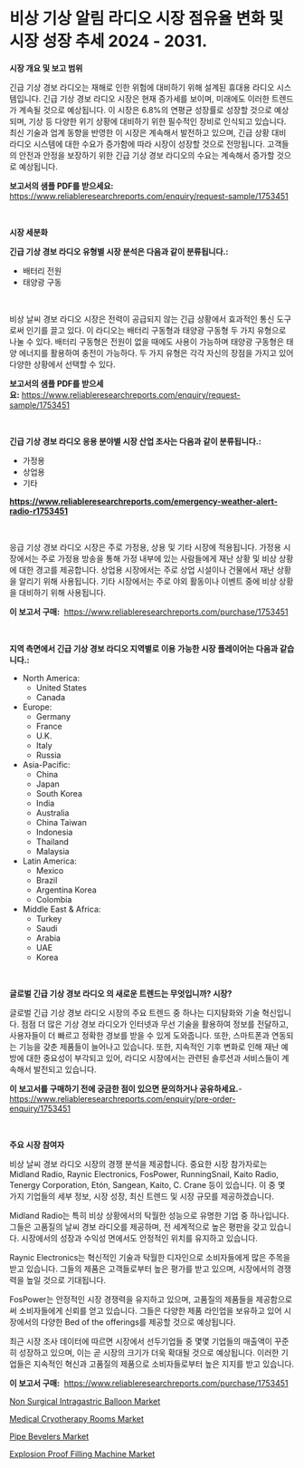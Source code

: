 <p><h1>비상 기상 알림 라디오 시장 점유율 변화 및 시장 성장 추세 2024 - 2031.</h1></p><p><strong>시장 개요 및 보고 범위</strong></p>
<p><p>긴급 기상 경보 라디오는 재해로 인한 위험에 대비하기 위해 설계된 휴대용 라디오 시스템입니다. 긴급 기상 경보 라디오 시장은 현재 증가세를 보이며, 미래에도 이러한 트렌드가 계속될 것으로 예상됩니다. 이 시장은 6.8%의 연평균 성장률로 성장할 것으로 예상되며, 기상 등 다양한 위기 상황에 대비하기 위한 필수적인 장비로 인식되고 있습니다. 최신 기술과 업계 동향을 반영한 이 시장은 계속해서 발전하고 있으며, 긴급 상황 대비 라디오 시스템에 대한 수요가 증가함에 따라 시장이 성장할 것으로 전망됩니다. 고객들의 안전과 안정을 보장하기 위한 긴급 기상 경보 라디오의 수요는 계속해서 증가할 것으로 예상됩니다.</p></p>
<p><strong>보고서의 샘플 PDF를 받으세요:</strong> <a href="https://www.reliableresearchreports.com/enquiry/request-sample/1753451">https://www.reliableresearchreports.com/enquiry/request-sample/1753451</a></p>
<p>&nbsp;</p>
<p><strong>시장 세분화</strong></p>
<p><strong>긴급 기상 경보 라디오 유형별 시장 분석은 다음과 같이 분류됩니다.:</strong></p>
<p><ul><li>배터리 전원</li><li>태양광 구동</li></ul></p>
<p>&nbsp;</p>
<p><p>비상 날씨 경보 라디오 시장은 전력이 공급되지 않는 긴급 상황에서 효과적인 통신 도구로써 인기를 끌고 있다. 이 라디오는 배터리 구동형과 태양광 구동형 두 가지 유형으로 나눌 수 있다. 배터리 구동형은 전원이 없을 때에도 사용이 가능하며 태양광 구동형은 태양 에너지를 활용하여 충전이 가능하다. 두 가지 유형은 각각 자신의 장점을 가지고 있어 다양한 상황에서 선택할 수 있다.</p></p>
<p><strong>보고서의 샘플 PDF를 받으세요:</strong>&nbsp;<a href="https://www.reliableresearchreports.com/enquiry/request-sample/1753451">https://www.reliableresearchreports.com/enquiry/request-sample/1753451</a></p>
<p>&nbsp;</p>
<p><strong> 긴급 기상 경보 라디오 응용 분야별 시장 산업 조사는 다음과 같이 분류됩니다.:</strong></p>
<p><ul><li>가정용</li><li>상업용</li><li>기타</li></ul></p>
<p><strong><a href="https://www.reliableresearchreports.com/emergency-weather-alert-radio-r1753451">https://www.reliableresearchreports.com/emergency-weather-alert-radio-r1753451</a></strong></p>
<p>&nbsp;</p>
<p><p>응급 기상 경보 라디오 시장은 주로 가정용, 상용 및 기타 시장에 적용됩니다. 가정용 시장에서는 주로 가정용 방송을 통해 가정 내부에 있는 사람들에게 재난 상황 및 비상 상황에 대한 경고를 제공합니다. 상업용 시장에서는 주로 상업 시설이나 건물에서 재난 상황을 알리기 위해 사용됩니다. 기타 시장에서는 주로 야외 활동이나 이벤트 중에 비상 상황을 대비하기 위해 사용됩니다.</p></p>
<p><strong>이 보고서 구매:</strong>&nbsp; <a href="https://www.reliableresearchreports.com/purchase/1753451">https://www.reliableresearchreports.com/purchase/1753451</a></p>
<p>&nbsp;</p>
<p><strong>지역 측면에서 긴급 기상 경보 라디오 지역별로 이용 가능한 시장 플레이어는 다음과 같습니다.:</strong></p>
<p><ul>
    <li>
        North America:
        <ul>
            <li>United States</li>
            <li>Canada</li>
        </ul>
    </li>
    <li>
        Europe:
        <ul>
            <li>Germany</li>
            <li>France</li>
            <li>U.K.</li>
            <li>Italy</li>
            <li>Russia</li>
        </ul>
    </li>
    <li>
        Asia-Pacific:
        <ul>
            <li>China</li>
            <li>Japan</li>
            <li>South Korea</li>
            <li>India</li>
            <li>Australia</li>
            <li>China Taiwan</li>
            <li>Indonesia</li>
            <li>Thailand</li>
            <li>Malaysia</li>
        </ul>
    </li>
    <li>
        Latin America:
        <ul>
            <li>Mexico</li>
            <li>Brazil</li>
            <li>Argentina Korea</li>
            <li>Colombia</li>
        </ul>
    </li>
    <li>
        Middle East & Africa:
        <ul>
            <li>Turkey</li>
            <li>Saudi</li>
            <li>Arabia</li>
            <li>UAE</li>
            <li>Korea</li>
        </ul>
    </li>
    </ul></p>
<p>&nbsp;</p>
<p><strong>글로벌 긴급 기상 경보 라디오 의 새로운 트렌드는 무엇입니까? 시장?</strong></p>
<p><p>글로벌 긴급 기상 경보 라디오 시장의 주요 트렌드 중 하나는 디지턈화와 기술 혁신입니다. 점점 더 많은 기상 경보 라디오가 인터넷과 무선 기술을 활용하여 정보를 전달하고, 사용자들이 더 빠르고 정확한 경보를 받을 수 있게 도와줍니다. 또한, 스마트폰과 연동되는 기능을 갖춘 제품들이 늘어나고 있습니다. 또한, 지속적인 기후 변화로 인해 재난 예방에 대한 중요성이 부각되고 있어, 라디오 시장에서는 관련된 솔루션과 서비스들이 계속해서 발전되고 있습니다.</p></p>
<p><strong>이 보고서를 구매하기 전에 궁금한 점이 있으면 문의하거나 공유하세요.</strong>- <a href="https://www.reliableresearchreports.com/enquiry/pre-order-enquiry/1753451">https://www.reliableresearchreports.com/enquiry/pre-order-enquiry/1753451</a></p>
<p>&nbsp;</p>
<p><strong>주요 시장 참여자</strong></p>
<p><p>비상 날씨 경보 라디오 시장의 경쟁 분석을 제공합니다. 중요한 시장 참가자로는 Midland Radio, Raynic Electronics, FosPower, RunningSnail, Kaito Radio, Tenergy Corporation, Etón, Sangean, Kaito, C. Crane 등이 있습니다. 이 중 몇 가지 기업들의 세부 정보, 시장 성장, 최신 트렌드 및 시장 규모를 제공하겠습니다.</p><p>Midland Radio는 특히 비상 상황에서의 탁월한 성능으로 유명한 기업 중 하나입니다. 그들은 고품질의 날씨 경보 라디오를 제공하며, 전 세계적으로 높은 평판을 갖고 있습니다. 시장에서의 성장과 수익성 면에서도 안정적인 위치를 유지하고 있습니다.</p><p>Raynic Electronics는 혁신적인 기술과 탁월한 디자인으로 소비자들에게 많은 주목을 받고 있습니다. 그들의 제품은 고객들로부터 높은 평가를 받고 있으며, 시장에서의 경쟁력을 높일 것으로 기대됩니다.</p><p>FosPower는 안정적인 시장 경쟁력을 유지하고 있으며, 고품질의 제품들을 제공함으로써 소비자들에게 신뢰를 얻고 있습니다. 그들은 다양한 제품 라인업을 보유하고 있어 시장에서의 다양한 Bed of the offerings를 제공할 것으로 예상됩니다.</p><p>최근 시장 조사 데이터에 따르면 시장에서 선두기업들 중 몇몇 기업들의 매출액이 꾸준히 성장하고 있으며, 이는 곧 시장의 크기가 더욱 확대될 것으로 예상됩니다. 이러한 기업들은 지속적인 혁신과 고품질의 제품으로 소비자들로부터 높은 지지를 받고 있습니다.</p></p>
<p><strong>이 보고서 구매:</strong>&nbsp;&nbsp;<a href="https://www.reliableresearchreports.com/purchase/1753451">https://www.reliableresearchreports.com/purchase/1753451</a></p>
<p><p><a href="https://www.linkedin.com/pulse/decoding-non-surgical-intragastric-balloon-market-metrics-ovvbe?trackingId=OcE1pHS6RTKW1pokcDnYaQ%3D%3D">Non Surgical Intragastric Balloon Market</a></p><p><a href="https://www.linkedin.com/pulse/medical-cryotherapy-rooms-market-share-evolution-growth-trends-xocie?trackingId=gxJePAolLdV8C%2FEgO0Jnig%3D%3D">Medical Cryotherapy Rooms Market</a></p><p><a href="https://github.com/arionmp/Market-Research-Report-List-2/blob/main/pipe-bevelers-market.md">Pipe Bevelers Market</a></p><p><a href="https://github.com/pgtimber/Market-Research-Report-List-2/blob/main/explosion-proof-filling-machine-market.md">Explosion Proof Filling Machine Market</a></p></p>